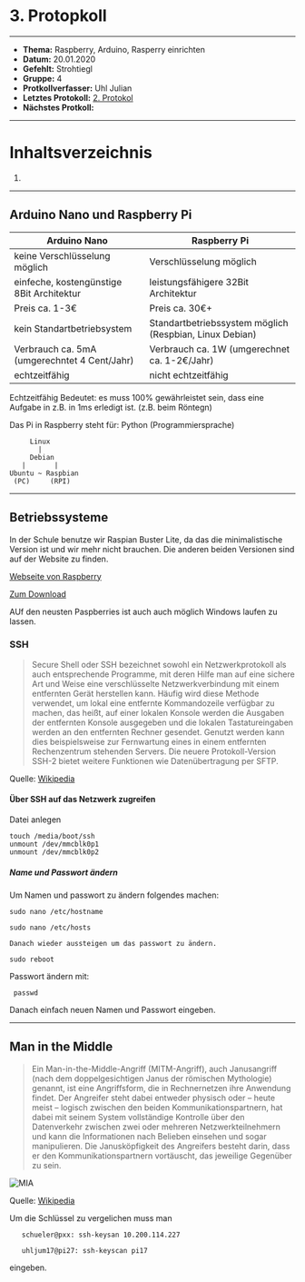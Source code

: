 # 3. Protopkoll

------------------------------

* **Thema:** Raspberry, Arduino, Rasperry einrichten
* **Datum:** 20.01.2020
* **Gefehlt:** Strohtiegl
* **Gruppe:** 4
* **Protkollverfasser:** Uhl Julian
* **Letztes Protokoll:** [2. Protokol](https://github.com/HTLMechatronics/m17-3ahme-la1-sx/blob/uhljum17/uhljum17/protokolle/protkoll_2019-10-14_uhljum17.md)
* **Nächstes Protkoll:**

------------------------------

# Inhaltsverzeichnis
  1.

------------------------------
## Arduino Nano und Raspberry Pi

  Arduino Nano                                | Raspberry Pi
  --------------------------------------------|-----------------------------------------
  keine Verschlüsselung möglich               | Verschlüsselung möglich
  einfeche, kostengünstige 8Bit Architektur   | leistungsfähigere 32Bit Architektur
  Preis ca. 1-3€                              | Preis ca. 30€+
  kein Standartbetriebsystem                  | Standartbetriebssystem möglich (Respbian, Linux Debian)
  Verbrauch ca. 5mA (umgerechntet 4 Cent/Jahr)| Verbrauch ca. 1W (umgerechnet ca. 1-2€/Jahr)
  echtzeitfähig                               | nicht echtzeitfähig 
  
  Echtzeitfähig Bedeutet: es muss 100% gewährleistet sein, dass eine Aufgabe in z.B. in 1ms erledigt ist. (z.B. beim Röntegn)
  
  Das Pi in Raspberry steht für: Python (Programmiersprache)
  
         Linux 
           |
         Debian
       |       |
    Ubuntu ~ Raspbian
     (PC)     (RPI)
 
--------------------------------------

## Betriebssysteme

  In der Schule benutze wir Raspian Buster Lite, da das die minimalistische Version ist und wir mehr nicht brauchen. Die anderen beiden     Versionen sind auf der Website zu finden.

[Webseite von Raspberry](https://www.raspberrypi.org) 

[Zum Download](https://www.raspberrypi.org/downloads)

AUf den neusten Paspberries ist auch auch möglich Windows laufen zu lassen.

### SSH

>Secure Shell oder SSH bezeichnet sowohl ein Netzwerkprotokoll als auch entsprechende Programme, mit deren Hilfe man auf eine sichere Art und Weise eine verschlüsselte Netzwerkverbindung mit einem entfernten Gerät herstellen kann. Häufig wird diese Methode verwendet, um lokal eine entfernte Kommandozeile verfügbar zu machen, das heißt, auf einer lokalen Konsole werden die Ausgaben der entfernten Konsole ausgegeben und die lokalen Tastatureingaben werden an den entfernten Rechner gesendet. Genutzt werden kann dies beispielsweise zur Fernwartung eines in einem entfernten Rechenzentrum stehenden Servers. Die neuere Protokoll-Version SSH-2 bietet weitere Funktionen wie Datenübertragung per SFTP. 

Quelle: [Wikipedia](https://de.wikipedia.org/wiki/Secure_Shell)

#### Über SSH auf das Netzwerk zugreifen
 
 Datei anlegen
   
    touch /media/boot/ssh
    unmount /dev/mmcblk0p1
    unmount /dev/mmcblk0p2

##### Name und Passwort ändern

Um Namen und passwort zu ändern folgendes machen:

    sudo nano /etc/hostname

    sudo nano /etc/hosts
    
    Danach wieder aussteigen um das passwort zu ändern.

    sudo reboot
    
Passwort ändern mit:

     passwd

Danach einfach neuen Namen und Passwort eingeben.

-----------------------------

## Man in the Middle

>Ein Man-in-the-Middle-Angriff (MITM-Angriff), auch Janusangriff (nach dem doppelgesichtigen Janus der römischen Mythologie) genannt,    ist eine Angriffsform, die in Rechnernetzen ihre Anwendung findet. Der Angreifer steht dabei entweder physisch oder – heute meist –   logisch zwischen den beiden Kommunikationspartnern, hat dabei mit seinem System vollständige Kontrolle über den Datenverkehr zwischen zwei oder mehreren Netzwerkteilnehmern und kann die Informationen nach Belieben einsehen und sogar manipulieren. Die Janusköpfigkeit des Angreifers besteht darin, dass er den Kommunikationspartnern vortäuscht, das jeweilige Gegenüber zu sein. 


  ![MIA](http://wiki.cas.mcmaster.ca/images/3/38/Man_in_the_Middle.jpg)

Quelle: [Wikipedia](https://de.wikipedia.org/wiki/Man-in-the-Middle-Angriff)


Um die Schlüssel zu vergelichen muss man

       schueler@pxx: ssh-keysan 10.200.114.227
       
       uhljum17@pi27: ssh-keyscan pi17
       
       
eingeben.

